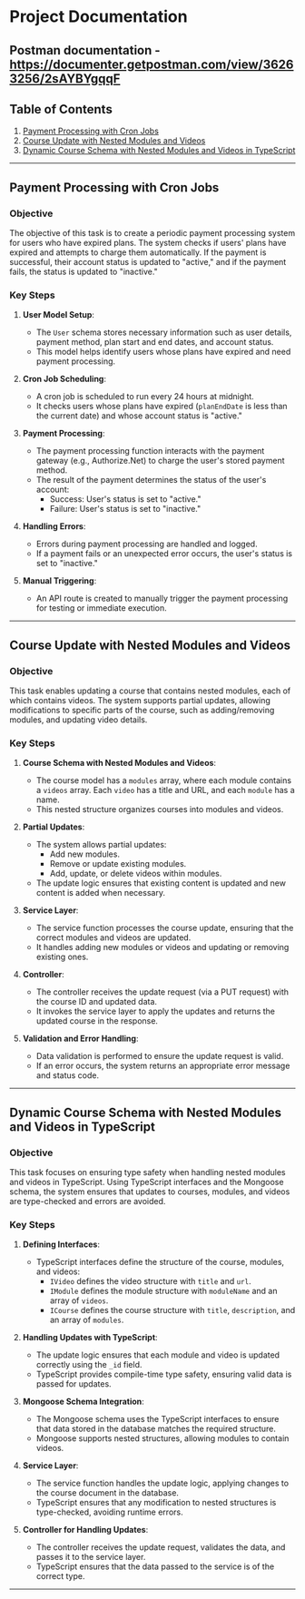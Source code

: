 # Project Documentation
## Postman documentation - https://documenter.getpostman.com/view/36263256/2sAYBYgqqF
## Table of Contents

1. [Payment Processing with Cron Jobs](#payment-processing-with-cron-jobs)
2. [Course Update with Nested Modules and Videos](#course-update-with-nested-modules-and-videos)
3. [Dynamic Course Schema with Nested Modules and Videos in TypeScript](#dynamic-course-schema-with-nested-modules-and-videos-in-typescript)

---

## Payment Processing with Cron Jobs

### Objective
The objective of this task is to create a periodic payment processing system for users who have expired plans. The system checks if users' plans have expired and attempts to charge them automatically. If the payment is successful, their account status is updated to "active," and if the payment fails, the status is updated to "inactive."

### Key Steps

1. **User Model Setup**:
   - The `User` schema stores necessary information such as user details, payment method, plan start and end dates, and account status.
   - This model helps identify users whose plans have expired and need payment processing.

2. **Cron Job Scheduling**:
   - A cron job is scheduled to run every 24 hours at midnight.
   - It checks users whose plans have expired (`planEndDate` is less than the current date) and whose account status is "active."

3. **Payment Processing**:
   - The payment processing function interacts with the payment gateway (e.g., Authorize.Net) to charge the user's stored payment method.
   - The result of the payment determines the status of the user's account:
     - Success: User's status is set to "active."
     - Failure: User's status is set to "inactive."

4. **Handling Errors**:
   - Errors during payment processing are handled and logged.
   - If a payment fails or an unexpected error occurs, the user's status is set to "inactive."

5. **Manual Triggering**:
   - An API route is created to manually trigger the payment processing for testing or immediate execution.

---

## Course Update with Nested Modules and Videos

### Objective
This task enables updating a course that contains nested modules, each of which contains videos. The system supports partial updates, allowing modifications to specific parts of the course, such as adding/removing modules, and updating video details.

### Key Steps

1. **Course Schema with Nested Modules and Videos**:
   - The course model has a `modules` array, where each module contains a `videos` array. Each `video` has a title and URL, and each `module` has a name.
   - This nested structure organizes courses into modules and videos.

2. **Partial Updates**:
   - The system allows partial updates:
     - Add new modules.
     - Remove or update existing modules.
     - Add, update, or delete videos within modules.
   - The update logic ensures that existing content is updated and new content is added when necessary.

3. **Service Layer**:
   - The service function processes the course update, ensuring that the correct modules and videos are updated.
   - It handles adding new modules or videos and updating or removing existing ones.

4. **Controller**:
   - The controller receives the update request (via a PUT request) with the course ID and updated data.
   - It invokes the service layer to apply the updates and returns the updated course in the response.

5. **Validation and Error Handling**:
   - Data validation is performed to ensure the update request is valid.
   - If an error occurs, the system returns an appropriate error message and status code.

---

## Dynamic Course Schema with Nested Modules and Videos in TypeScript

### Objective
This task focuses on ensuring type safety when handling nested modules and videos in TypeScript. Using TypeScript interfaces and the Mongoose schema, the system ensures that updates to courses, modules, and videos are type-checked and errors are avoided.

### Key Steps

1. **Defining Interfaces**:
   - TypeScript interfaces define the structure of the course, modules, and videos:
     - `IVideo` defines the video structure with `title` and `url`.
     - `IModule` defines the module structure with `moduleName` and an array of `videos`.
     - `ICourse` defines the course structure with `title`, `description`, and an array of `modules`.

2. **Handling Updates with TypeScript**:
   - The update logic ensures that each module and video is updated correctly using the `_id` field.
   - TypeScript provides compile-time type safety, ensuring valid data is passed for updates.

3. **Mongoose Schema Integration**:
   - The Mongoose schema uses the TypeScript interfaces to ensure that data stored in the database matches the required structure.
   - Mongoose supports nested structures, allowing modules to contain videos.

4. **Service Layer**:
   - The service function handles the update logic, applying changes to the course document in the database.
   - TypeScript ensures that any modification to nested structures is type-checked, avoiding runtime errors.

5. **Controller for Handling Updates**:
   - The controller receives the update request, validates the data, and passes it to the service layer.
   - TypeScript ensures that the data passed to the service is of the correct type.

---
